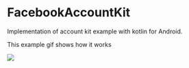 # FacebookAccountKit
Implementation of account kit example with kotlin for Android.

This example gif shows how it works


![](https://miro.medium.com/max/380/1*YzBbXi9-oODROZFJq0Bi0A.gif)
